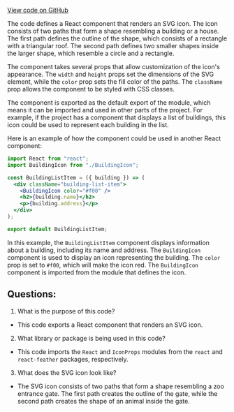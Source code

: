 [View code on GitHub](zoo-labs/zoo/blob/master/core/src/components/Icons/instagram-icon.tsx)

The code defines a React component that renders an SVG icon. The icon consists of two paths that form a shape resembling a building or a house. The first path defines the outline of the shape, which consists of a rectangle with a triangular roof. The second path defines two smaller shapes inside the larger shape, which resemble a circle and a rectangle.

The component takes several props that allow customization of the icon's appearance. The `width` and `height` props set the dimensions of the SVG element, while the `color` prop sets the fill color of the paths. The `className` prop allows the component to be styled with CSS classes.

The component is exported as the default export of the module, which means it can be imported and used in other parts of the project. For example, if the project has a component that displays a list of buildings, this icon could be used to represent each building in the list.

Here is an example of how the component could be used in another React component:

```jsx
import React from "react";
import BuildingIcon from "./BuildingIcon";

const BuildingListItem = ({ building }) => (
  <div className="building-list-item">
    <BuildingIcon color="#f00" />
    <h2>{building.name}</h2>
    <p>{building.address}</p>
  </div>
);

export default BuildingListItem;
```

In this example, the `BuildingListItem` component displays information about a building, including its name and address. The `BuildingIcon` component is used to display an icon representing the building. The `color` prop is set to `#f00`, which will make the icon red. The `BuildingIcon` component is imported from the module that defines the icon.
## Questions: 
 1. What is the purpose of this code?
- This code exports a React component that renders an SVG icon.

2. What library or package is being used in this code?
- This code imports the `React` and `IconProps` modules from the `react` and `react-feather` packages, respectively.

3. What does the SVG icon look like?
- The SVG icon consists of two paths that form a shape resembling a zoo entrance gate. The first path creates the outline of the gate, while the second path creates the shape of an animal inside the gate.